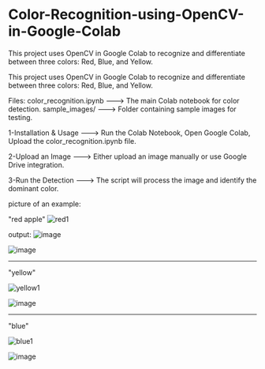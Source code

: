 # Color-Recognition-using-OpenCV-in-Google-Colab
This project uses OpenCV in Google Colab to recognize and differentiate between three colors: Red, Blue, and Yellow.


This project uses OpenCV in Google Colab to recognize and differentiate between three colors: Red, Blue, and Yellow.

Files:
color_recognition.ipynb ---> The main Colab notebook for color detection.
sample_images/  ---> Folder containing sample images for testing.

1-Installation & Usage ---> Run the Colab Notebook, Open Google Colab, Upload the color_recognition.ipynb file.

2-Upload an Image ---> Either upload an image manually or use Google Drive integration.

3-Run the Detection ---> The script will process the image and identify the dominant color.



picture of an example:

"red apple"
![red1](https://github.com/user-attachments/assets/5d7f1231-866a-4630-8729-27ea200f2454)

output: 
![image](https://github.com/user-attachments/assets/ac8ac80c-ebfb-4887-812a-7ae5e52ce8bd)

![image](https://github.com/user-attachments/assets/31fb3e97-e7a6-4870-bbcd-d4b95aa6da58)


---------------------------------------------------------------------------------------------------------------------------------------------------------------------

"yellow"

![yellow1](https://github.com/user-attachments/assets/05f2bee8-afa4-4c0e-b460-bb20a3774f57)

![image](https://github.com/user-attachments/assets/1dd4a1d4-1e1e-452f-a495-9013ae942ece)




---------------------------------------------------------------------------------------------------------------------------------------------------------------------

"blue"

![blue1](https://github.com/user-attachments/assets/ad549be1-3410-42bf-9b88-e36a8be4d7a3)

![image](https://github.com/user-attachments/assets/55002484-e7f1-4c99-a0fc-2ec08fe13ce7)



